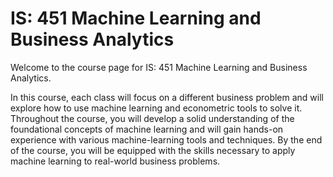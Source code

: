 # IS: 451 Machine Learning and Business Analytics

Welcome to the course page for IS: 451 Machine Learning and Business Analytics.

In this course, each class will focus on a different business problem and will explore how to use machine learning and econometric tools to solve it. Throughout the course, you will develop a solid understanding of the foundational concepts of machine learning and will gain hands-on experience with various machine-learning tools and techniques. By the end of the course, you will be equipped with the skills necessary to apply machine learning to real-world business problems.

